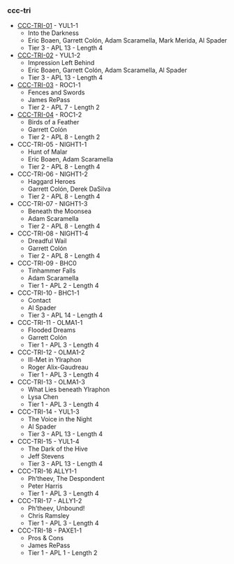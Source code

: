 ### ccc-tri
* [CCC-TRI-01](http://bit.ly/CCCTRI01) - YUL1-1
    * Into the Darkness
    * Eric Boaen, Garrett Colón, Adam Scaramella, Mark Merida, Al Spader
    * Tier 3 - APL 13 - Length 4
* [CCC-TRI-02](http://bit.ly/CCCTRI02) - YUL1-2
    * Impression Left Behind
    * Eric Boaen, Garrett Colón, Adam Scaramella, Al Spader
    * Tier 3 - APL 13 - Length 4
* [CCC-TRI-03](http://bit.ly/CCCTRI03) - ROC1-1
    * Fences and Swords
    * James RePass
    * Tier 2 - APL 7 - Length 2
* [CCC-TRI-04](http://bit.ly/CCCTRI04) - ROC1-2
    * Birds of a Feather
    * Garrett Colón
    * Tier 2 - APL 8 - Length 2
* CCC-TRI-05 - NIGHT1-1
    * Hunt of Malar
    * Eric Boaen, Adam Scaramella
    * Tier 2 - APL 8 - Length 4
* CCC-TRI-06 - NIGHT1-2
    * Haggard Heroes
    * Garrett Colón, Derek DaSilva
    * Tier 2 - APL 8 - Length 4
* CCC-TRI-07 - NIGHT1-3
    * Beneath the Moonsea
    * Adam Scaramella
    * Tier 2 - APL 8 - Length 4
* CCC-TRI-08 - NIGHT1-4
    * Dreadful Wail
    * Garrett Colón
    * Tier 2 - APL 8 - Length 4
* CCC-TRI-09 - BHC0
    * Tinhammer Falls
    * Adam Scaramella
    * Tier 1 - APL 2 - Length 4
* CCC-TRI-10 - BHC1-1
    * Contact
    * Al Spader
    * Tier 3 - APL 14 - Length 4
* CCC-TRI-11 - OLMA1-1
    * Flooded Dreams
    * Garrett Colón
    * Tier 1 - APL 3 - Length 4
* CCC-TRI-12 - OLMA1-2
    * Ill-Met in Ylraphon 
    * Roger Alix-Gaudreau
    * Tier 1 - APL 3 - Length 4
* CCC-TRI-13 - OLMA1-3
    * What Lies beneath Ylraphon
    * Lysa Chen
    * Tier 1 - APL 3 - Length 4
* CCC-TRI-14 - YUL1-3
    * The Voice in the Night
    * Al Spader
    * Tier 3 - APL 13 - Length 4
* CCC-TRI-15 - YUL1-4
    * The Dark of the Hive
    * Jeff Stevens
    * Tier 3 - APL 13 - Length 4
* CCC-TRI-16 ALLY1-1
    * Ph’theev, The Despondent
    * Peter Harris
    * Tier 1 - APL 3 - Length 4
* CCC-TRI-17 - ALLY1-2
    * Ph’theev, Unbound!
    * Chris Ramsley
    * Tier 1 - APL 3 - Length 4
* CCC-TRI-18 - PAXE1-1
    * Pros & Cons
    * James RePass
    * Tier 1 - APL 1 - Length 2
